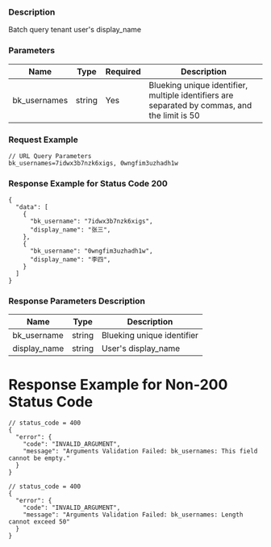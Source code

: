 ### Description

Batch query tenant user's display_name

### Parameters

| Name         | Type   | Required | Description                                                                                   |
|--------------|--------|----------|-----------------------------------------------------------------------------------------------|
| bk_usernames | string | Yes      | Blueking unique identifier, multiple identifiers are separated by commas, and the limit is 50 |

### Request Example

```json5
// URL Query Parameters
bk_usernames=7idwx3b7nzk6xigs, 0wngfim3uzhadh1w
```

### Response Example for Status Code 200

```json5
{
  "data": [
    {
      "bk_username": "7idwx3b7nzk6xigs",
      "display_name": "张三",
    },
    {
      "bk_username": "0wngfim3uzhadh1w",
      "display_name": "李四",
    }
  ]
}
```

### Response Parameters Description

| Name         | Type   | Description                |
|--------------|--------|----------------------------|
| bk_username  | string | Blueking unique identifier |
| display_name | string | User's display_name        |

# Response Example for Non-200 Status Code

```json5
// status_code = 400
{
  "error": {
    "code": "INVALID_ARGUMENT",
    "message": "Arguments Validation Failed: bk_usernames: This field cannot be empty."
  }
}
```

```json5
// status_code = 400
{
  "error": {
    "code": "INVALID_ARGUMENT",
    "message": "Arguments Validation Failed: bk_usernames: Length cannot exceed 50"
  }
}
```
